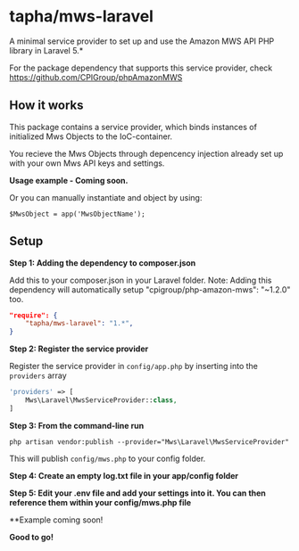 # tapha/mws-laravel
A minimal service provider to set up and use the Amazon MWS API PHP library in Laravel 5.*

For the package dependency that supports this service provider, check https://github.com/CPIGroup/phpAmazonMWS


## How it works
This package contains a service provider, which binds instances of initialized Mws Objects to the IoC-container.

You recieve the Mws Objects through depencency injection already set up with your own Mws API keys and settings.


**Usage example - Coming soon.**


Or you can manually instantiate and object by using:

```$MwsObject = app('MwsObjectName');```


## Setup
**Step 1: Adding the dependency to composer.json**

Add this to your composer.json in your Laravel folder.
Note: Adding this dependency will automatically setup "cpigroup/php-amazon-mws": "~1.2.0" too.

```json
"require": {
    "tapha/mws-laravel": "1.*",
}
```

**Step 2: Register the service provider**

Register the service provider in ```config/app.php``` by inserting into the ```providers``` array

```php
'providers' => [
	Mws\Laravel\MwsServiceProvider::class,
]
```

**Step 3: From the command-line run**

```
php artisan vendor:publish --provider="Mws\Laravel\MwsServiceProvider"
```

This will publish ```config/mws.php``` to your config folder.

**Step 4: Create an empty log.txt file in your app/config folder**

**Step 5: Edit your .env file and add your settings into it. You can then reference them within your config/mws.php file**

**Example coming soon!

**Good to go!**
